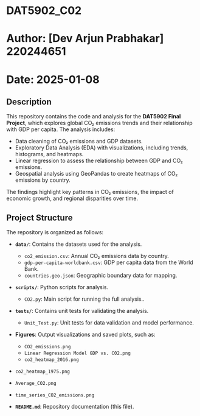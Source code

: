 # DAT5902_C02
# Author: [Dev Arjun Prabhakar] 220244651
# Date: 2025-01-08

## Description

This repository contains the code and analysis for the **DAT5902 Final Project**, which explores global CO₂ emissions trends and their relationship with GDP per capita. The analysis includes:

- Data cleaning  of CO₂ emissions and GDP datasets.
- Exploratory Data Analysis (EDA) with visualizations, including trends, histograms, and heatmaps.
- Linear regression to assess the relationship between GDP and CO₂ emissions.
- Geospatial analysis using GeoPandas to create heatmaps of CO₂ emissions by country.

The findings highlight key patterns in CO₂ emissions, the impact of economic growth, and regional disparities over time.

## Project Structure

The repository is organized as follows:

- **`data/`**: Contains the datasets used for the analysis.
  - `co2_emission.csv`: Annual CO₂ emissions data by country.
  - `gdp-per-capita-worldbank.csv`: GDP per capita data from the World Bank.
  - `countries.geo.json`: Geographic boundary data for mapping.

- **`scripts/`**: Python scripts for analysis.
  - `CO2.py`: Main script for running the full analysis..

- **`tests/`**: Contains unit tests for validating the analysis.
  - `Unit_Test.py`: Unit tests for data validation and model performance.

- **Figures**: Output visualizations and saved plots, such as:
  - `CO2_emissions.png`
  - `Linear Regression Model GDP vs. C02.png`
  - `co2_heatmap_2016.png`
 - `co2_heatmap_1975.png`
 - `Average_CO2.png`
 - `time_series_CO2_emissions.png`

- **`README.md`**: Repository documentation (this file).

